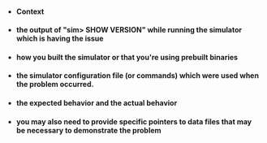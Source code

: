 <!--- If you find problems or have suggestions relating to any simulator  -->
<!--- or the simh package as a whole, this is the right place to describe  -->
<!--- the problem you're having or the suggestion you wish to make: -->
<!--- Folks with general questions about the USAGE of simh simulators  -->
<!--- should start at http://simh.trailing-edge.com and once you've  -->
<!--- exhausted that, you some general google searches may be useful,  -->
<!--- and then asking on the simh mailing list. -->
<!--- NOTE: Anything between the comment delimiters that start and end this line are merely instructions to you.  They will not be visible when the issue is created.  You may remove these comments as you enter information here -->

<!--- Note that the text you enter into this comment box will be interpreted -->
<!--- as 'markdown' text.  To best leverage this you may want to tag system  -->
<!--- output and some other text as 'code' (you can click on the "styling    -->
<!--- with Markdown" link below this text box for details about markdown).   -->
<!--- Click on the Preview tab as you're creating this issue to see how the  -->
<!--- markdown message will be displayed to people who read it.-->

<!--- PLEASE provide the below specified NON OPTIONAL details.
      If they are not provided, the issue will most likely be quickly 
      closed immediately.  It may be re-opened by you once you actually
      provide this information: -->

<!--- Provide a general summary of the issue in the Title above -->
- #### Context
<!--- Provide a more detailed introduction to the issue itself, and why you consider it to be a bug or why the suggested change or enhancement would be useful -->

- #### the output of "sim> SHOW VERSION" while running the simulator which is having the issue
<!--- Look closely at the last couple of lines of the SHOW VERSION  -->
<!--- output.  Specifically, you are looking for:                   -->
<!--- git commit id: 8-hex-digits                                   -->
<!--- git commit time: YYYY-MM-DDTHH:MM:SS-TZ                       -->
<!--- If you don't see these lines, with hex digits and             -->
<!--- reasonable time, then you are certainly not running any       -->
<!--- recent simh code so you should either:                        -->
<!---  1) pick up the latest code from the simh repository          -->
<!---     (https://github.com/simh/simh, build your simulator       -->
<!---     and try to observe your problem there with that version.  -->
<!---  2) go back to the folks you got your simulator from and ask  -->
<!---     them to adjust their build procedures following the       -->
<!---     general advise in the COPYING.txt file located at top of  -->
<!---     the current repository.                                   -->

- #### how you built the simulator or that you're using prebuilt binaries
<!--- This should include ALL the output produced by make while building just the simulator that is exhibiting the problem  -->

- #### the simulator configuration file (or commands) which were used when the problem occurred.
<!--- The simulator configuration file, and any other relatively small files can be attached to this issue now or after it is created -->

- #### the expected behavior and the actual behavior
<!--- Please provide the output the simulator produced when you experienced the problem -->

- #### you may also need to provide specific pointers to data files that may be necessary to demonstrate the problem

<!--- If you haven't already, please be sure that your full name is visible in your Github profile (no email address is needed) -->
